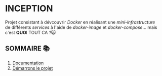 # INCEPTION
Projet consistant à dévcouvrir *Docker* en réalisant une *mini-infrastructure* de différents *services* à l'aide de *docker-image* et *docker-compose*... mais c'est **QUOI** TOUT CA ?🙀

## SOMMAIRE 📚
1. [Documentation](README/documentation.md)
2. [Démarrons le projet](README/demarrage.md)

